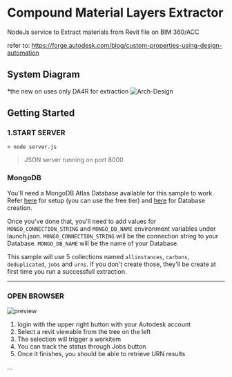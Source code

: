 # Compound Material Layers Extractor
NodeJs service to Extract materials from Revit file on BIM 360/ACC


refer to: https://forge.autodesk.com/blog/custom-properties-using-design-automation

## System Diagram

*the new on uses only DA4R for extraction
![Arch-Design](https://user-images.githubusercontent.com/440241/174002629-0b2ae83c-cc45-4d88-bb31-14f3efb8aa50.JPG)


## Getting Started
### 1.START SERVER

```> node server.js```

> JSON server running on port 8000

### MongoDB

You'll need a MongoDB Atlas Database available for this sample to work.
Refer [here](https://www.mongodb.com/basics/mongodb-atlas-tutorial) for setup (you can use the free tier) and [here](https://www.mongodb.com/en-us/basics/create-database) for Database creation.

Once you've done that, you'll need to add values for `MONGO_CONNECTION_STRING` and `MONGO_DB_NAME` environment variables under launch.json.
`MONGO_CONNECTION_STRING` will be the connection string to your Database.
`MONGO_DB_NAME` will be the name of your Database.

This sample will use 5 collections named `allinstances`, `carbons`, `deduplicated`, `jobs` and `urns`. If you don't create those, they'll be create at first time you run a successfull extraction.

___
### OPEN BROWSER

![preview](thumbnail.gif)

1. login with the upper right button with your Autodesk account
2. Select a revit viewable from the tree on the left
3. The selection will trigger a workitem
4. You can track the status through Jobs button
5. Once it finishes, you should be able to retrieve URN results

...
